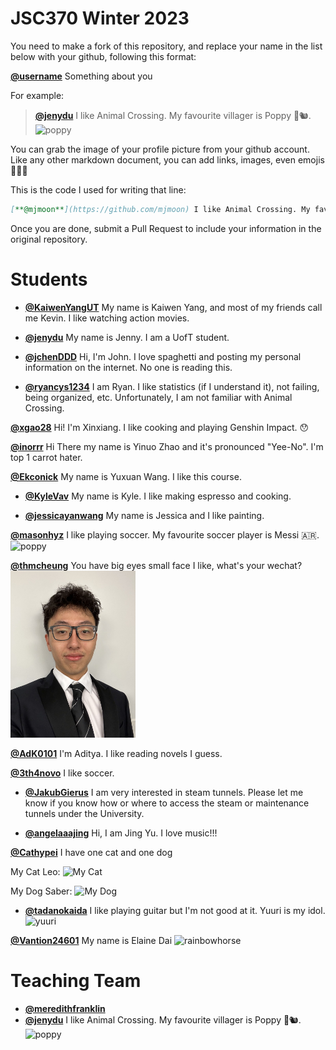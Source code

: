 # JSC370 Winter 2023

You need to make a fork of this repository, and replace your name in the list below with your github, following this format:

[**@username**]() Something about you

For example:

> [**@jenydu**](https://github.com/jenydu) I like Animal Crossing. My favourite villager is Poppy 🍂🐿️. <img src="https://preview.redd.it/f79f0cv1o7j51.jpg?auto=webp&s=1e572edf80d0eba0c35c77c3c81231d9e626d366" alt="poppy" width="200px">


You can grab the image of your profile picture from your github account. Like any other markdown document, you can add links, images, even emojis 🍋🍰🐸

This is the code I used for writing that line:

```md
[**@mjmoon**](https://github.com/mjmoon) I like Animal Crossing. My favourite villager is Poppy 🍂🐿️. <img src="https://preview.redd.it/f79f0cv1o7j51.jpg?auto=webp&s=1e572edf80d0eba0c35c77c3c81231d9e626d366" alt="poppy" width="200px">
```

Once you are done, submit a Pull Request to include your information in the original repository.

# Students
- [**@KaiwenYangUT**](https://github.com/KaiwenYangUT) My name is Kaiwen Yang, and most of my friends call me Kevin. I like 
watching action movies. 

- [**@jenydu**](https://github.com/jenydu) My name is Jenny. I am a UofT student.

- [**@jchenDDD**](https://github.com/jchenDDD) Hi, I'm John. I love spaghetti and posting my personal information on the internet. No one is reading this.


- [**@ryancys1234**](https://github.com/ryancys1234) I am Ryan. I like statistics (if I understand it), not failing, being organized, etc. Unfortunately, I am not familiar with Animal Crossing.


[**@xgao28**](https://github.com/xgao28) Hi! I'm Xinxiang. I like cooking and playing Genshin Impact. 😯

[**@inorrr**](https://github.com/inorrr) Hi There my name is Yinuo Zhao and it's pronounced "Yee-No". I'm top 1 carrot hater.

[**@Ekconick**](https://github.com/Ekconick) My name is Yuxuan Wang. I like this course.



- [**@KyleVav**](https://github.com/KyleVav) My name is Kyle. I like making espresso and cooking.

- [**@jessicayanwang**](https://github.com/jessicayanwang/) My name is Jessica and I like painting.

[**@masonhyz**](https://github.com/masonhyz) I like playing soccer. My favourite soccer player is Messi 🇦🇷. <img src="https://www.si.com/.image/c_limit%2Ccs_srgb%2Cq_auto:good%2Cw_641/MTY4MTAyNTc1MDYwMzYyNTEz/1992-94-lionel-messi-childhoodjpg.webp" alt="poppy" width="200px">

[**@thmcheung**]() You have big eyes small face I like, what's your wechat? <img src="/myself.jpg" alt="marcus" width ="200px">


[**@AdK0101**](https://github.com/AdK0101/) I'm Aditya. I like reading novels I guess. 

[**@3th4novo**]() I like soccer.

- [**@JakubGierus**](https://github.com/jakub-gierus) I am very interested in steam tunnels. Please let me know if you know how or where to access the steam or maintenance tunnels under the University.


- [**@angelaaajing**](https://github.com/angelaaajing) Hi, I am Jing Yu. I love music!!!

[**@Cathypei**]() I have one cat and one dog 

My Cat Leo:
<img src="https://github.com/Cathypei/JSC370/blob/main/IMG_9330.png" alt="My Cat" width="200" height="250">

My Dog Saber:
<img src="https://github.com/Cathypei/JSC370/blob/main/IMG_7259.png" alt="My Dog" width="200" height="250">

- [**@tadanokaida**](https://github.com/tadanokaida) I like playing guitar but I'm not good at it. Yuuri is my idol. <img src="https://kprofiles.com/wp-content/uploads/2022/12/yuuri-billboard-japan-2022-billboard-1548-900x595.webp" alt="yuuri" width="200px">



[**@Vantion24601**](https://github.com/Vantion24601) My name is Elaine Dai <img src="https://avatars.githubusercontent.com/u/56313368?s=400&u=10633cd261385e72836b83ae6e712a33e939b02b&v=4" alt="rainbowhorse" width="200px">

# Teaching Team

- [**@meredithfranklin**](https://github.com/meredithfranklin)
- [**@jenydu**](https://github.com/jenydu) I like Animal Crossing. My favourite villager is Poppy 🍂🐿️. <img src="https://preview.redd.it/f79f0cv1o7j51.jpg?auto=webp&s=1e572edf80d0eba0c35c77c3c81231d9e626d366" alt="poppy" width="200px">

